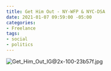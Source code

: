 ```yaml
---
title: Get Him Out - NY-WFP & NYC-DSA
date: 2021-01-07 09:59:00 -05:00
categories:
- Freelance
tags:
- social
- politics
---
```


![Get_Him_Out_IG@2x-100-23b57f.jpg](/uploads/Get_Him_Out_IG@2x-100-23b57f.jpg)